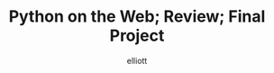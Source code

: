 ---
author: elliott
category: notes
published: true
title: "Python on the Web; Review; Final Project"
layout: post
---
